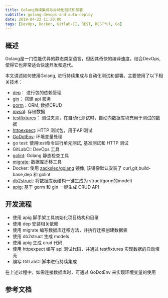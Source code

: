 ```yaml
---
title: Golang持续集成与自动化测试和部署
subtitle: golang-devops-and-auto-deploy
date: 2019-04-22 11:20:00
tags: [DevOps, Docker, Gitlab-CI, REST, RESTful, Go]
---
```


## 概述

Golang是一门性能优异的静态类型语言，但因其奇快的编译速度，结合DevOps, 使得它也非常适合快速开发和迭代。

本文讲述如何使用Golang, 进行持续集成与自动化测试和部署。主要使用了以下相关技术：

+ [dep](https://github.com/golang/dep)： 进行包的依赖管理
+ [gin](https://github.com/gin-gonic/gin)： 搭建 api 服务
+ [gorm](https://github.com/jinzhu/gorm)：ORM, 数据CRUD
+ [mysql](http://github.com/go-sql-driver/mysql): 存储数据
+ [testfixtures](https://github.com/go-testfixtures/testfixtures)： 测试夹具，在自动化测试时，自动向数据库填充用于测试的数据
+ [httpexpect](https://github.com/gavv/httpexpect): HTTP 测试包，用于API测试
+ [GoDotEnv](https://github.com/joho/godotenv): 环境变量处理
+ go test: 使用test命令进行单元测试, 基准测试和 HTTP 测试
+ GitLabCI: DevOps 工具
+ [golint](https://github.com/golang/lint): Golang 静态检查工具
+ [migrate](https://github.com/golang-migrate/migrate/): 数据库迁移工具
+ Docker: 使用 [zacksleo/golang](https://github.com/zacksleo/golang) 镜像, 该镜像默认安装了 curl,git,build-base,dep 和 golint
+ [db2struct](https://github.com/Shelnutt2/db2struct): 将数据库表结构一键生成为 struct(gorm的model)
+ [apig](https://github.com/cweagans/apig/tree/dep-conversion): 基于 gorm 和 gin 一键生成 CRUD API

##  开发流程

+ 使用 apig 脚手架工具初始化项目结构和目录
+ 使用 dep 安装相关依赖
+ 使用 migrate 编写数据库迁移方法，并执行迁移创建数据表
+ 使用 db2struct 生成 models
+ 使用 apig 生成 crud 代码
+ 使用 httpexpect 编写 api 测试代码，并通过 testfixtures 实现数据的自动填充
+ 编写 GitLabCI 脚本进行持续集成

在上述过程中，如需连接数据库时，可通过 GoDotEnv 来实现环境变量的使用


## 参考文档
